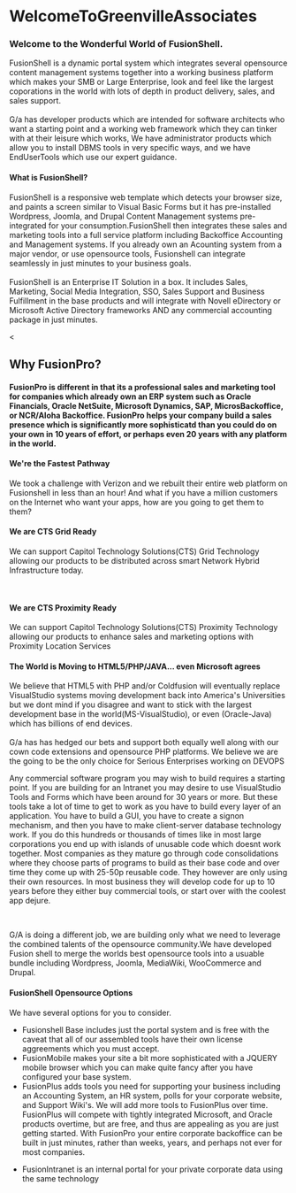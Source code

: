 # WelcomeToGreenvilleAssociates
<H3> Welcome to the Wonderful World of FusionShell. </H3>
<p> FusionShell is a dynamic portal system which integrates several opensource content management systems together into a working business platform which makes your SMB or Large Enterprise, look and feel like the largest coporations in the world with lots of depth in product delivery, sales, and sales support. <BR><BR> G/a has <font color:green>developer products</font> which are intended for software architects who want a starting point and a working web framework which they can tinker with at their leisure which works, We have administrator products which allow you to install DBMS tools in very specific ways, and we have EndUserTools which use our expert guidance.</p> 
<H4>What is FusionShell?</H4>
<p>FusionShell is a responsive web template which detects your browser size, and paints a screen similar to Visual Basic Forms but it has pre-installed Wordpress, Joomla, and Drupal Content Management systems pre-integrated for your consumption.FusionShell then integrates these sales and marketing tools into a full service platform including Backoffice Accounting and Management systems. If you already own an Acounting system from a major vendor, or use opensource tools, Fusionshell can integrate seamlessly in just minutes to your business goals. <BR><BR>FusionShell is an Enterprise IT Solution in a box. It includes Sales, Marketing, Social Media Integration, SSO, Sales Support and Business Fulfillment in the base products and will integrate with Novell eDirectory or Microsoft Active Directory frameworks AND any commercial accounting package in just minutes.</p><
 <H2> Why FusionPro?</H2>
<H4>FusionPro is different in that its a professional sales and marketing tool for companies which already own an ERP system such as Oracle Financials, Oracle NetSuite, Microsoft Dynamics, SAP, MicrosBackoffice, or NCR/Aloha Backoffice. FusionPro helps your company build a sales presence which is significantly more sophisticatd than you could do on your own in 10 years of effort, or perhaps even 20 years with any platform in the world.</H4>
 <H4> We're the Fastest Pathway</H4>
 <p> We took a challenge with Verizon and we rebuilt their entire web platform on Fusionshell in less than an hour! And what if you have a million customers on the Internet
  who want your apps, how are you going to get them to them?</p>
 <h4> We are CTS Grid Ready</h4>
 <p>We can support Capitol Technology Solutions(CTS) Grid Technology allowing our products to be distributed across smart Network Hybrid Infrastructure today.</p><BR>
 <h4> We are CTS Proximity Ready</h4>
 <p>We can support Capitol Technology Solutions(CTS) Proximity Technology allowing our products to enhance sales and marketing options with Proximity Location Services</H4>
 <h4>The World is Moving to HTML5/PHP/JAVA... even Microsoft agrees</H4>
 <p> We believe that HTML5 with PHP and/or Coldfusion will eventually replace VisualStudio systems moving development back into America's Universities but we dont mind if you disagree and want to stick with the largest development base in the world(MS-VisualStudio), or even (Oracle-Java) which has billions of end devices.<BR><BR> G/a has has hedged our bets and support both equally well along with our cown code extensions and opensource PHP platforms. We believe we are the going to be the only choice for Serious Enterprises working on DEVOPS<BR> 
 
<p> Any commercial software program you may wish to build requires a starting point. If you are building for an Intranet you may desire to use VisualStudio Tools and Forms which have been around for 30 years or more. But these tools take a lot of time to get to work as you have to build every layer of an application. You have to build a GUI, you have to create a signon mechanism, and then you have to make client-server database technology work. If you do this hundreds or thousands of times like in most large corporations you end up with islands of unusable code which doesnt work together. Most companies as they mature go through code consolidations where they choose parts of programs to build as their base code and over time they come up with 25-50p reusable code. They however are only using their own resources. In most business they will develop code for up to 10 years before they either buy commercial tools, or start over with the coolest app dejure.</p><BR><p>G/A is doing a different job, we are building only what we need to leverage the combined talents of the opensource community.We have developed Fusion shell to merge the worlds best opensource tools into a usuable bundle including Wordpress, Joomla, MediaWiki, WooCommerce and Drupal. </p>
<H4> FusionShell Opensource Options</H4>  
<p> We have several options for you to consider. 
<UL>
 <LI> Fusionshell Base includes just the portal system and is free with the caveat that all of our assembled tools have their own license aggreements which you must accept.</LI>  <LI>FusionMobile makes your site a bit more sophisticated with a JQUERY mobile browser which you can make quite fancy after you have configured your base system.</LI> 
 <LI> FusionPlus adds tools you need for supporting your business including an Accounting System, an HR system, polls for your corporate website, and Support Wiki's. We will add more tools to FusionPlus over time. 
   FusionPlus will compete with tightly integrated Microsoft, and Oracle products overtime, but are free, and thus are appealing as you are just getting started. With FusionPro your entire corporate backoffice can be built in just minutes, rather than weeks, years, and perhaps not ever for most companies. </p>
 <LI> FusionIntranet is an internal portal for your private corporate data using the same technology</LI>
   </UL>

